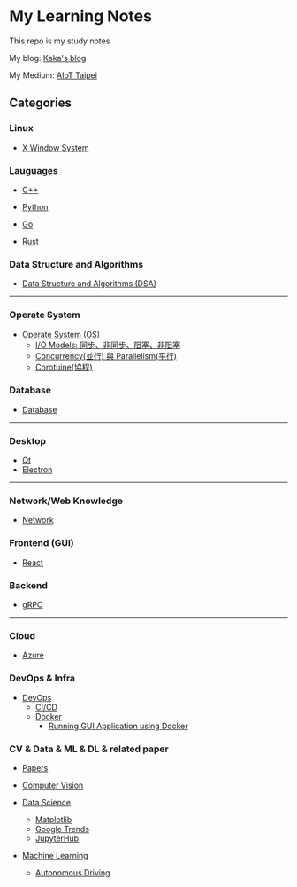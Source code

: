# My Learning Notes

This repo is my study notes

My blog: [Kaka's blog](https://kaka-lin.github.io/)

My Medium: [AIoT Taipei](https://medium.com/aiot-taipei)

## Categories

### Linux

- [X Window System](https://github.com/kaka-lin/Notes/tree/master/Linux/X%20Window)

### Lauguages

- [C++](https://github.com/kaka-lin/Notes/tree/master/C%2B%2B)

- [Python](https://github.com/kaka-lin/Notes/tree/master/Python)

- [Go](https://github.com/kaka-lin/Notes/tree/master/Go)

- [Rust](https://github.com/kaka-lin/Notes/tree/master/Rust)


### Data Structure and Algorithms

- [Data Structure and Algorithms (DSA)](https://github.com/kaka-lin/Notes/tree/master/DSA)

---

### Operate System

- [Operate System (OS)](https://github.com/kaka-lin/Notes/tree/master/OS)
  - [I/O Models: 同步、非同步、阻塞、非阻塞](OS/IO_Models/io_models.md)
  - [Concurrency(並行) 與 Parallelism(平行)](OS/concurrency_parallelism/concurrency_parallelism.md)
  - [Corotuine(協程)](OS/coroutine/coroutine.md)

### Database

- [Database](https://github.com/kaka-lin/Notes/tree/master/DB)

---

### Desktop

- [Qt](https://github.com/kaka-lin/Notes/tree/master/Qt)
- [Electron](https://github.com/kaka-lin/Notes/tree/master/Electron)

---

### Network/Web Knowledge

- [Network](https://github.com/kaka-lin/Notes/tree/master/Network)

### Frontend (GUI)

- [React](https://github.com/kaka-lin/Notes/tree/master/React)

### Backend

- [gRPC](https://github.com/kaka-lin/Notes/tree/master/gRPC)

---

### Cloud

- [Azure](https://github.com/kaka-lin/azure-notes)

### DevOps & Infra

- [DevOps](https://github.com/kaka-lin/Notes/tree/master/DevOps)
  - [CI/CD](https://github.com/kaka-lin/Notes/tree/master/DevOps/CICD)
  - [Docker](https://github.com/kaka-lin/Notes/tree/master/DevOps/Docker)
    - [Running GUI Application using Docker](https://github.com/kaka-lin/Notes/tree/master/DevOps/Docker/GUI%20in%20Container)

### CV & Data & ML & DL & related paper

- [Papers](https://github.com/kaka-lin/Notes/tree/master/Papers)
- [Computer Vision](https://github.com/kaka-lin/Notes/tree/master/Computer%20Vision)
- [Data Science](https://github.com/kaka-lin/Notes/tree/master/Data%20Science)
  - [Matplotlib](https://github.com/kaka-lin/Notes/tree/master/Data_Science/matplotlib)
  - [Google Trends](https://github.com/kaka-lin/Notes/tree/master/Data_Science/google_trends)
  - [JupyterHub](https://github.com/kaka-lin/Notes/tree/master/Data_Science/jupyterhub)

- [Machine Learning](https://github.com/kaka-lin/ML-Notes)
    - [Autonomous Driving](https://github.com/kaka-lin/autonomous-driving-notes)
